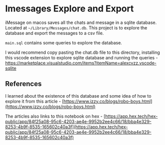 # Imessages Explore and Export

iMessage on macos saves all the chats and message in a sqlite database. Located at `~/Library/Messages/chat.db`. This project is to explore the database and export the messages to a csv file.

`main.sql` contains some queries to explore the database.

I would recommend copy pasting the chat.db file to this directory, installing this vscode extension to explore sqlite database and running the queries - https://marketplace.visualstudio.com/items?itemName=alexcvzz.vscode-sqlite

## References

I learned about the existence of this database and some idea of how to explore it from this article - [https://www.izzy.co/blogs/robo-boys.html](https://www.izzy.co/blogs/robo-boys.html)

The articles also links to this notebook on hex - [https://app.hex.tech/hex-public/app/84f25a08-95c6-4203-ae4e-9952b2ee4c66/18/bba4e329-8253-4b9f-8535-165602c40a3f](https://app.hex.tech/hex-public/app/84f25a08-95c6-4203-ae4e-9952b2ee4c66/18/bba4e329-8253-4b9f-8535-165602c40a3f)

